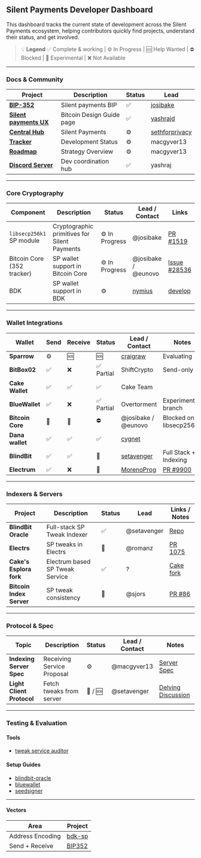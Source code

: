 ## Silent Payments Developer Dashboard

This dashboard tracks the current state of development across the Silent Payments ecosystem, helping contributors quickly find projects, understand their status, and get involved.

> 💡 **Legend**
> ✅ Complete & working | ⚙️ In Progress | 🆘 Help Wanted | ⛔ Blocked | 🧪 Experimental | ❌ Not Available

---

### Docs & Community

| Project | Description | Status | Lead
|--------|-------------|--------|------|
| **[BIP-352](https://github.com/bitcoin/bips/blob/master/bip-0352.mediawiki)** | Silent payments BIP | ✅ | [josibake](https://github.com/josibake) 
| **[Silent payments UX](https://bitcoin.design/guide/how-it-works/silent-payments/)** | Bitcoin Design Guide page | ✅ | [yashrajd](https://github.com/yashrajd) 
| **[Central Hub](https://silentpayments.xyz/)** | Silent Payments | ⚙️ | [sethforprivacy](https://github.com/sethforprivacy)
| **[Tracker](https://docs.google.com/spreadsheets/d/1dXCiAF37UUDs6Hv8jtdQAqfZG6EpwURwCcTk90qnU8g)** | Development Status | ⚙️ | macgyver13
| **[Roadmap](https://docs.google.com/document/d/1ggtPmJWvPCzSoAw0slX4indRDsbm4reDeMjBXreCAzs/edit?tab=t.0)** | Strategy Overview | ⚙️ | macgyver13
| **[Discord Server](https://discord.gg/UFF2u6hxBf)** | Dev coordination hub | ✅ | yashraj

---

### Core Cryptography

| Component | Description | Status | Lead / Contact | Links |
|----------|-------------|--------|----------------|-------|
| `libsecp256k1` SP module | Cryptographic primitives for Silent Payments | ⚙️ In Progress | @josibake | [PR #1519](https://github.com/bitcoin-core/secp256k1/pull/1519) |
| Bitcoin Core (352 tracker) | SP wallet support in Bitcoin Core | ⚙️ In Progress | @josibake / @eunovo | [Issue #28536](https://github.com/bitcoin/bitcoin/issues/28536) |
| BDK | SP wallet support in BDK | ⚙️ | [nymius](https://github.com/nymius) | [develop](https://github.com/bitcoindevkit/bdk-sp) |

---

### Wallet Integrations

| Wallet | Send | Receive | Status | Lead / Contact | Notes |
|--------|------|---------|--------|----------------|-------|
| **Sparrow** | ⚙️ | 🆘 | 🆘 | [craigraw](https://github.com/craigraw) | Evaluating |
| **BitBox02** | ✅ | ❌ | ✅ Partial | ShiftCrypto | Send-only |
| **Cake Wallet** | ✅ | ✅ | ✅ | Cake Team |  |
| **BlueWallet** | ✅ | ❌ | ✅ Partial | Overtorment | Experimental branch |
| **Bitcoin Core** | 🧪 | 🧪 | ⛔ | @josibake / @eunovo | Blocked on libsecp256k1 |
| **Dana wallet** | ✅ | ✅ | ✅ | [cygnet](https://github.com/cygnet3) |  |
| **BlindBit** | ✅ | ✅ | 🧪 | [setavenger](https://github.com/setavenger) | Full Stack + Indexing |
| **Electrum** | ✅ | ❌ | 🧪 | [MorenoProg](https://github.com/MorenoProg) | [PR #9900](https://github.com/spesmilo/electrum/pull/9900) |

---

### Indexers & Servers

| Project | Description | Status | Lead | Links / Notes |
|---------|-------------|--------|------|----------------|
| **BlindBit Oracle** | Full-stack SP Tweak Indexer | ✅ | @setavenger | [Repo](https://github.com/setavenger/blindbit-oracle) |
| **Electrs** | SP tweaks in Electrs | 🧪 | @romanz| [PR 1075](https://github.com/romanz/electrs/pull/1075) |
| **Cake's Esplora fork** | Electrum based SP Tweak Service | ✅ | ? | [Cake fork](https://github.com/cake-tech/blockstream-electrs/tree/cake-update-v1) |
| **Bitcoin Index Server** | SP tweak consistency | 🧪 | @sjors | [PR #86](https://github.com/Sjors/bitcoin/pull/86) |

---

### Protocol & Spec

| Topic | Description | Status | Lead / Contact | Notes |
|-------|-------------|--------|----------------|-------|
| **Indexing Server Spec** | Receiving Service Proposal | ⚙️ | @macgyver13 | [Server Spec](https://github.com/silent-payments/BIP0352-index-server-specification) |
| **Light Client Protocol** | Fetch tweaks from server | 🧪 / 🆘 | @setavenger | [Delving Discussion](https://delvingbitcoin.org/t/silent-payments-light-client-protocol/891) |

---

### Testing & Evaluation

#### Tools
* [tweak service auditor](https://github.com/silent-payments/tweak-service-auditor)
#### Setup Guides
* [blindbit-oracle](testing/blindbit-oracle.md)
* [bluewallet](testing/bluewallet.md)
* [seedsigner](testing/seedsigner.md)

---

#### Vectors

| Area | Project |
|------|---------|
| Address Encoding | [bdk-sp](https://github.com/bitcoindevkit/bdk-sp/blob/3842af15d0bf3440e357ee17ca02a2cef74af60d/silentpayments/src/encoding/mod.rs#L179-L279) |
| Send + Receive | [BIP352](https://github.com/bitcoin/bips/blob/master/bip-0352/send_and_receive_test_vectors.json) |

